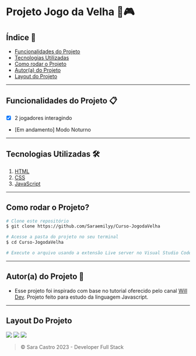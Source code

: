 # Projeto Jogo da Velha 👵🎮 
## Índice 📍
- <a href="#funcionalidades">Funcionalidades do Projeto</a>
- <a href="#tecnologias">Tecnologias Utilizadas </a>
- <a href="#rodar">Como rodar o Projeto</a>
- <a href="#autor">Autor(a) do Projeto</a>
- <a href="#autor">Layout do Projeto</a>
<hr>

## Funcionalidades do Projeto 📋
- [X] 2 jogadores interagindo
- [Em andamento] Modo Noturno
<hr>

## Tecnologias Utilizadas 🛠
1. <a href="https://developer.mozilla.org/pt-BR/docs/Web/HTML">HTML</a>
2. <a href="https://developer.mozilla.org/pt-BR/docs/Web/CSS">CSS</a>
3. <a href="https://developer.mozilla.org/pt-BR/docs/Web/JavaScript">JavaScript</a>
<hr>

## Como rodar o Projeto?
```bash
# Clone este repositório
$ git clone https://github.com/Saraemilyy/Curso-JogodaVelha

# Acesse a pasta do projeto no seu terminal 
$ cd Curso-JogodaVelha

# Execute o arquivo usando a extensão Live server no Visual Studio Code ou use uma extensão de sua preferência.
```
<hr>

## Autor(a) do Projeto 🧠
- Esse projeto foi inspirado com base no tutorial oferecido pelo canal <a href="https://www.youtube.com/@will_dev">Will Dev</a>. Projeto feito para estudo da linguagem Javascript.

<hr>

## Layout Do Projeto

<img src="./src/readme/">
<img src="./src/readme/">
<img src="./src/readme/">

>&copy; Sara Castro 2023 - Developer Full Stack